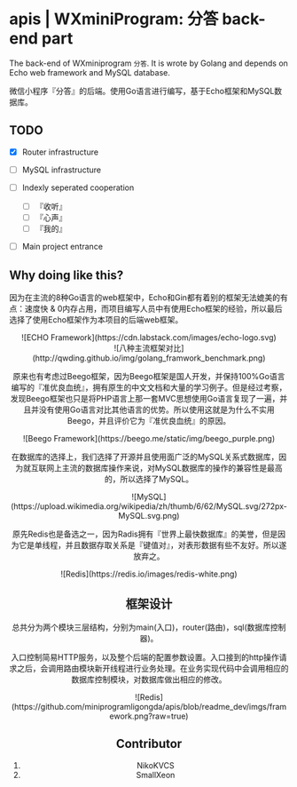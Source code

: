 # apis | WXminiProgram: 分答 back-end part

The back-end of WXminiprogram `分答`. It is wrote by Golang and depends on Echo web framework and MySQL database.

微信小程序『分答』的后端。使用Go语言进行编写，基于Echo框架和MySQL数据库。

## TODO 

- [x] Router infrastructure
- [ ] MySQL infrastructure

- [ ] Indexly seperated cooperation
  - [ ] 『收听』
  - [ ] 『心声』
  - [ ] 『我的』

- [ ] Main project entrance

## Why doing like this?

因为在主流的8种Go语言的web框架中，Echo和Gin都有着别的框架无法媲美的有点：速度快 & 0内存占用，而项目编写人员中有使用Echo框架的经验，所以最后选择了使用Echo框架作为本项目的后端web框架。

<div align=center>![ECHO Framework](https://cdn.labstack.com/images/echo-logo.svg)

<div align=center>![八种主流框架对比](http://qwding.github.io/img/golang_framwork_benchmark.png)

原来也有考虑过Beego框架，因为Beego框架是国人开发，并保持100%Go语言编写的『准优良血统』，拥有原生的中文文档和大量的学习例子。但是经过考察，发现Beego框架也只是将PHP语言上那一套MVC思想使用Go语言复现了一遍，并且并没有使用Go语言对比其他语言的优势。所以使用这就是为什么不实用Beego，并且评价它为『准优良血统』的原因。

<div align=center>![Beego Framework](https://beego.me/static/img/beego_purple.png)

在数据库的选择上，我们选择了开源并且使用面广泛的MySQL关系式数据库，因为就互联网上主流的数据库操作来说，对MySQL数据库的操作的兼容性是最高的，所以选择了MySQL。

<div align=center>![MySQL](https://upload.wikimedia.org/wikipedia/zh/thumb/6/62/MySQL.svg/272px-MySQL.svg.png)

原先Redis也是备选之一，因为Radis拥有『世界上最快数据库』的美誉，但是因为它是单线程，并且数据存取关系是『键值对』，对表形数据有些不友好。所以遂放弃之。

<div align=center>![Redis](https://redis.io/images/redis-white.png)

## 框架设计

总共分为两个模块三层结构，分别为main(入口)，router(路由)，sql(数据库控制器)。

入口控制简易HTTP服务，以及整个后端的配置参数设置。入口接到的http操作请求之后，会调用路由模块新开线程进行业务处理。在业务实现代码中会调用相应的数据库控制模块，对数据库做出相应的修改。

<div align=center>![Redis](https://github.com/miniprogramligongda/apis/blob/readme_dev/imgs/framework.png?raw=true)

## Contributor

1. NikoKVCS
2. SmallXeon
